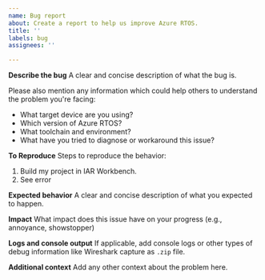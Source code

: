 ```yaml
---
name: Bug report
about: Create a report to help us improve Azure RTOS.
title: ''
labels: bug
assignees: ''

---
```


**Describe the bug**
A clear and concise description of what the bug is.

Please also mention any information which could help others to understand
the problem you're facing:
- What target device are you using?
- Which version of Azure RTOS?
- What toolchain and environment?
- What have you tried to diagnose or workaround this issue?

**To Reproduce**
Steps to reproduce the behavior:
1. Build my project in IAR Workbench.
1. See error

**Expected behavior**
A clear and concise description of what you expected to happen.

**Impact**
What impact does this issue have on your progress (e.g., annoyance, showstopper)

**Logs and console output**
If applicable, add console logs or other types of debug information like Wireshark capture as `.zip` file.

**Additional context**
Add any other context about the problem here.
